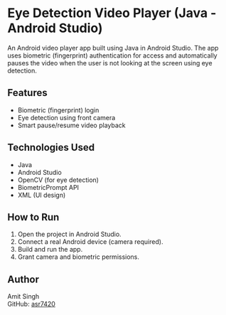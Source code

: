 # Eye Detection Video Player (Java - Android Studio)

An Android video player app built using Java in Android Studio. The app uses biometric (fingerprint) authentication for access and automatically pauses the video when the user is not looking at the screen using eye detection.

## Features

- Biometric (fingerprint) login
- Eye detection using front camera
- Smart pause/resume video playback

## Technologies Used

- Java
- Android Studio
- OpenCV (for eye detection)
- BiometricPrompt API
- XML (UI design)

## How to Run

1. Open the project in Android Studio.
2. Connect a real Android device (camera required).
3. Build and run the app.
4. Grant camera and biometric permissions.

## Author

Amit Singh  
GitHub: [asr7420](https://github.com/asr7420)
